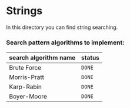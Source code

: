 # Strings

In this directory you can find string searching.

### Search pattern algorithms to implement:
| search algorithm name | status  |
| --------------------- | ------- |
| Brute Force           | `DONE`  |
| Morris-Pratt          | `DONE`  |
| Karp-Rabin            | `DONE`  |
| Boyer-Moore           | `DONE`  |